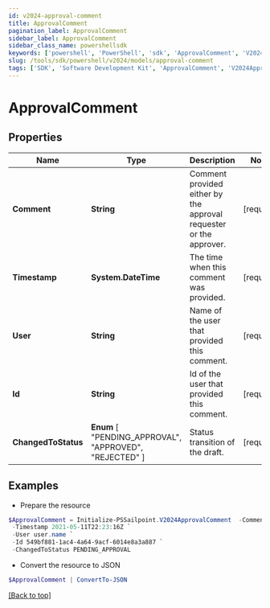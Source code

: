 ```yaml
---
id: v2024-approval-comment
title: ApprovalComment
pagination_label: ApprovalComment
sidebar_label: ApprovalComment
sidebar_class_name: powershellsdk
keywords: ['powershell', 'PowerShell', 'sdk', 'ApprovalComment', 'V2024ApprovalComment'] 
slug: /tools/sdk/powershell/v2024/models/approval-comment
tags: ['SDK', 'Software Development Kit', 'ApprovalComment', 'V2024ApprovalComment']
---
```



# ApprovalComment

## Properties

Name | Type | Description | Notes
------------ | ------------- | ------------- | -------------
**Comment** |  **String** | Comment provided either by the approval requester or the approver. | [required]
**Timestamp** |  **System.DateTime** | The time when this comment was provided. | [required]
**User** |  **String** | Name of the user that provided this comment. | [required]
**Id** |  **String** | Id of the user that provided this comment. | [required]
**ChangedToStatus** |   **Enum** [  "PENDING_APPROVAL",    "APPROVED",    "REJECTED" ] | Status transition of the draft. | [required]

## Examples

- Prepare the resource
```powershell
$ApprovalComment = Initialize-PSSailpoint.V2024ApprovalComment  -Comment Approval comment `
 -Timestamp 2021-05-11T22:23:16Z `
 -User user.name `
 -Id 549bf881-1ac4-4a64-9acf-6014e8a3a887 `
 -ChangedToStatus PENDING_APPROVAL
```

- Convert the resource to JSON
```powershell
$ApprovalComment | ConvertTo-JSON
```


[[Back to top]](#) 


